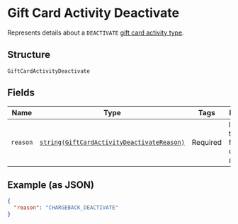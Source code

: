 
# Gift Card Activity Deactivate

Represents details about a `DEACTIVATE` [gift card activity type](../../doc/models/gift-card-activity-type.md).

## Structure

`GiftCardActivityDeactivate`

## Fields

| Name | Type | Tags | Description | Getter | Setter |
|  --- | --- | --- | --- | --- | --- |
| `reason` | [`string(GiftCardActivityDeactivateReason)`](../../doc/models/gift-card-activity-deactivate-reason.md) | Required | Indicates the reason for deactivating a [gift card](../../doc/models/gift-card.md). | getReason(): string | setReason(string reason): void |

## Example (as JSON)

```json
{
  "reason": "CHARGEBACK_DEACTIVATE"
}
```

